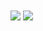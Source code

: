 <a>
  <img align="center" src="https://github-readme-stats.vercel.app/api?username=0xtriboulet&show_icons=true&theme=github_dark" />
</a>
<a>
  <img align="center" src="https://github-readme-stats.vercel.app/api/top-langs/?username=0xtriboulet&hide_progress=true&show_icons=true&theme=github_dark" />
</a>
